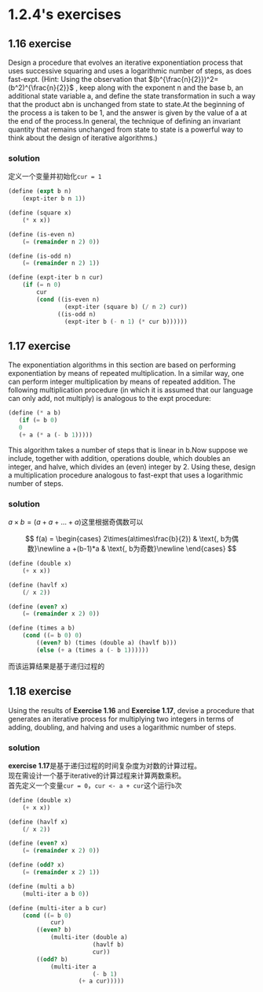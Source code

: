 # 1.2.4's exercises

## 1.16 exercise
Design a procedure that evolves an iterative exponentiation process that uses successive squaring and uses a logarithmic number of steps, as does fast-expt.
(Hint: Using the observation that $(b^{\frac{n}{2}})^2=(b^2)^{\frac{n}{2}}$ , keep along with the exponent n and the base b, an additional state variable a, and define the state transformation in such a way that the product abn is unchanged from state to state.At the beginning of the process a is taken to be 1, and the answer is given by the value of a at the end of the process.In general, the technique of defining an invariant quantity that remains unchanged from state to state is a powerful way to think about the design of iterative algorithms.)

### solution
定义一个变量并初始化`cur = 1`
```scheme
(define (expt b n)
    (expt-iter b n 1))

(define (square x)
    (* x x))

(define (is-even n)
    (= (remainder n 2) 0))

(define (is-odd n)
    (= (remainder n 2) 1))

(define (expt-iter b n cur)
    (if (= n 0)
        cur
        (cond ((is-even n) 
                (expt-iter (square b) (/ n 2) cur))
              ((is-odd n) 
                (expt-iter b (- n 1) (* cur b))))))
```

## 1.17 exercise
 The exponentiation algorithms in this section are based on performing exponentiation by means of repeated multiplication. In a similar way, one can perform integer multiplication by means of repeated addition. The following multiplication procedure (in which it is assumed that our language can only add, not multiply) is analogous to the expt procedure:

 ```scheme
 (define (* a b)
    (if (= b 0)
    0
    (+ a (* a (- b 1)))))
 ```

 This algorithm takes a number of steps that is linear in b.Now suppose we include, together with addition, operations double, which doubles an integer, and halve, which divides an (even) integer by 2. Using these, design a multiplication procedure analogous to fast-expt that uses a logarithmic number of steps.

### solution

$a \times b=(a+a+...+a)$这里根据奇偶数可以

$$
f(a) = 
\begin{cases}
    2\times(a\times\frac{b}{2}) & \text{, b为偶数}\newline
    a +(b-1)*a & \text{, b为奇数}\newline
\end{cases}
$$ 

```scheme
(define (double x)
    (+ x x))

(define (havlf x)
    (/ x 2))

(define (even? x)
    (= (remainder x 2) 0))

(define (times a b)
    (cond ((= b 0) 0)
        ((even? b) (times (double a) (havlf b)))
        (else (+ a (times a (- b 1))))))
```

而该运算结果是基于递归过程的

## 1.18 exercise
Using the results of **Exercise 1.16** and **Exercise 1.17**, devise a procedure that generates an iterative process for multiplying two integers in terms of adding, doubling, and halving and uses a logarithmic number of steps.

### solution
**exercise 1.17**是基于递归过程的时间复杂度为对数的计算过程。  
现在需设计一个基于iterative的计算过程来计算两数乘积。  
首先定义一个变量`cur = 0`，`cur <- a + cur`这个运行`b`次

```scheme
(define (double x)
    (+ x x))

(define (havlf x)
    (/ x 2))

(define (even? x)
    (= (remainder x 2) 0))

(define (odd? x)
    (= (remainder x 2) 1))

(define (multi a b)
    (multi-iter a b 0))

(define (multi-iter a b cur)
    (cond ((= b 0) 
            cur)
        ((even? b) 
            (multi-iter (double a)
                        (havlf b)
                        cur))
        ((odd? b) 
            (multi-iter a 
                        (- b 1) 
                    (+ a cur)))))
```